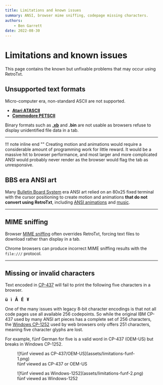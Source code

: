 ```yaml
---
title: Limitations and known issues
summary: ANSI, browser mime sniffing, codepage missing characters.
authors:
    - Ben Garrett
date: 2022-08-30
---
```

# Limitations and known issues

This page contains the known but unfixable problems that may occur using RetroTxt.

## Unsupported text formats

Micro-computer era, non-standard ASCII are not supported.

- [**Atari ATASCII**](https://atariwiki.org/wiki/Wiki.jsp?page=Atari%20ATASCII%20Table)
- [**Commodore PETSCII**](https://sta.c64.org/cbm64pet.html)

Binary formats such as [**.xb**](http://fileformats.archiveteam.org/wiki/XBIN) and **.bin** are not usable as browsers refuse to display unidentified file data in a tab.

---

!!! note inline end ""
    Creating motion and animations would require a considerable amount of programming work for little reward. It would be a massive hit to browser performance, and most larger and more complicated ANSI would probably never render as the browser would flag the tab as unresponsive.

## BBS era ANSI art

Many [Bulletin Board System](https://spectrum.ieee.org/tech-history/cyberspace/social-medias-dialup-ancestor-the-bulletin-board-system) era ANSI art relied on an 80x25 fixed terminal with the cursor positioning to create motion and animations **that do not convert using RetroTxt**, including [ANSI animations](http://fileformats.archiveteam.org/wiki/ANSIMation) and [music](http://artscene.textfiles.com/ansimusic/).

---

## MIME sniffing

Browser [MIME sniffing](https://en.wikipedia.org/wiki/Content_sniffing) often overrides RetroTxt, forcing text files to download rather than display in a tab.

Chrome browsers can produce incorrect MIME sniffing results with the `file:///` protocol.

<!--
- Firefox usually produces incorrect MIME sniffing results with the `http(s)://` protocol. -->

---

## Missing or invalid characters

Text encoded in [CP-437](https://en.wikipedia.org/wiki/Code_page_437) will fail to print the following five characters in a browser.

**ü &nbsp; ì  &nbsp; Å  &nbsp; É &nbsp; ¥**

One of the many issues with legacy 8-bit character encodings is that not all code pages use all available 256 codepoints. So while the original IBM CP-437 used by many ANSI art pieces has a complete set of 256 characters, the [Windows CP-1252](https://en.wikipedia.org/wiki/Windows-1252) used by web browsers only offers 251 characters, meaning five character glyphs are lost.

For example, fünf German for five is a valid word in CP-437 (OEM-US) but breaks in Windows CP-1252.

<figure markdown>
  ![fünf viewed as CP-437/OEM-US](assets/limitations-funf-1.png)
  <figcaption>fünf viewed as CP-437 or OEM-US</figcaption>
</figure>

<figure markdown>
  ![fünf viewed as Windows-1252](assets/limitations-funf-2.png)
  <figcaption>fünf viewed as Windows-1252</figcaption>
</figure>

